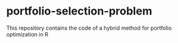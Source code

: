 # portfolio-selection-problem
This repository contains the code of a hybrid method for portfolio optimization in R
